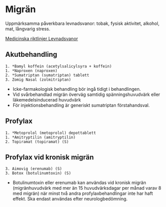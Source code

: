 Migrän
======

Uppmärksamma påverkbara levnadsvanor: tobak, fysisk aktivitet, alkohol, mat, långvarig stress.

[Medicinska riktlinjer Levnadsvanor](http://www.regionkronoberg.se/vardgivare/vardriktlinjer/medicinska-riktlinjer/levnadsvanor/)

Akutbehandling
--------------

    1. *Bamyl koffein (acetylsalicylsyra + koffein)
    1. *Naproxen (naproxen)
    2. *Sumatriptan (sumatriptan) tablett
    3. Zomig Nasal (zolmitriptan)

-   Icke-farmakologisk behandling bör ingå tidigt i behandlingen. 
-   Vid svårbehandlad migrän överväg samtidig spänningshuvudvärk eller
    läkemedelsinducerad huvudvärk
-   För injektionsbehandling är generiskt sumatriptan förstahandsval.

Profylax
--------

    1. *Metoprolol (metoprolol) depottablett
	1. *Amitryptilin (amitryptilin)
    2. Topiramat (topiramat) (S)

Profylax vid kronisk migrän
---------------------------

	3. Aimovig (erenumab) (S)
	3. Botox (botulinumtoxin) (S)

-   Botulinumtoxin eller erenumab kan användas vid kronisk migrän 
    (migränhuvudvärk med mer än 15 huvudvärksdagar per månad varav 8 med 
	migrän) när minst två andra profylaxbehandlingar inte har haft effekt.
	Ska endast användas efter neurologbedömning.
